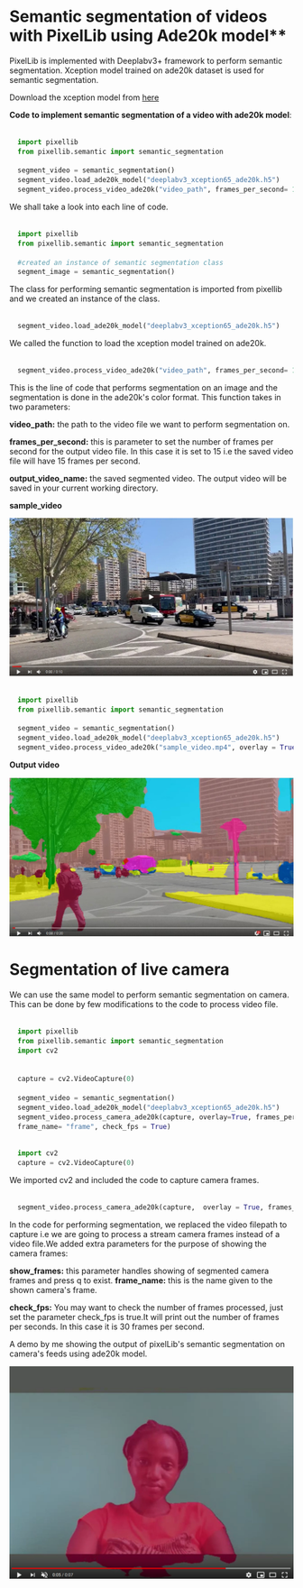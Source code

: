 # Semantic segmentation of videos with PixelLib using Ade20k model**

PixelLib is implemented with Deeplabv3+ framework to perform semantic segmentation. Xception model trained on ade20k dataset is used for semantic segmentation.

Download the xception model from [here](https://github.com/ayoolaolafenwa/PixelLib/releases/download/1.3/deeplabv3_xception65_ade20k.h5)

**Code to implement semantic segmentation of a video with ade20k model**:

```python

  import pixellib
  from pixellib.semantic import semantic_segmentation

  segment_video = semantic_segmentation()
  segment_video.load_ade20k_model("deeplabv3_xception65_ade20k.h5")
  segment_video.process_video_ade20k("video_path", frames_per_second= 15, output_video_name="path_to_output_video")  
```
We shall take a look into each line of code.


```python

  import pixellib
  from pixellib.semantic import semantic_segmentation

  #created an instance of semantic segmentation class
  segment_image = semantic_segmentation()
```
The class for performing semantic segmentation is imported from pixellib and we created an instance of the class.

```python

  segment_video.load_ade20k_model("deeplabv3_xception65_ade20k.h5")
```  

We called the function to load the xception model trained on ade20k. 

```python

  segment_video.process_video_ade20k("video_path", frames_per_second= 15, output_video_name="path_to_output_video")  
```

This is the line of code that performs segmentation on an image and the segmentation is done in the ade20k's color format. This function takes in two parameters:

**video_path:** the path to the video file we want to perform segmentation on.

**frames_per_second:** this is parameter to set the number of frames per second for the output video file. In this case it is set to 15 i.e the saved video file will have 15 frames per second.

**output_video_name:** the saved segmented video. The output video will be saved in your current working directory.

**sample_video**  

[![alt_vid1](Images/new_vid1.jpg)](https://www.youtube.com/watch?v=EivIBccZURA)


```python

  import pixellib
  from pixellib.semantic import semantic_segmentation

  segment_video = semantic_segmentation()
  segment_video.load_ade20k_model("deeplabv3_xception65_ade20k.h5")
  segment_video.process_video_ade20k("sample_video.mp4", overlay = True, frames_per_second= 15, output_video_name="output_video.mp4")  
```
  

**Output video**

[![alt_vid2](Images/new_vid2.jpg)](https://www.youtube.com/watch?v=hxczTe9U8jY)


# Segmentation of live camera

We can use the same model to perform semantic segmentation on camera. This can be done by few modifications to the code to process video file.

```python

  import pixellib
  from pixellib.semantic import semantic_segmentation
  import cv2


  capture = cv2.VideoCapture(0)

  segment_video = semantic_segmentation()
  segment_video.load_ade20k_model("deeplabv3_xception65_ade20k.h5")
  segment_video.process_camera_ade20k(capture, overlay=True, frames_per_second= 10, output_video_name="output_video.mp4", show_frames= True,
  frame_name= "frame", check_fps = True)
```
```python

  import cv2
  capture = cv2.VideoCapture(0)
```
We imported cv2 and included the code to capture camera frames.

```python

  segment_video.process_camera_ade20k(capture,  overlay = True, frames_per_second= 15, output_video_name="output_video.mp4", show_frames= True,frame_name= "video_display", check_fps = True)  
```

In the code for performing segmentation, we replaced the video filepath to capture i.e we are going to process a stream camera frames instead of a video file.We added extra parameters for the purpose of showing the camera frames:

**show_frames:** this parameter handles showing of segmented camera frames and press q to exist.
**frame_name:** this is the name given to the shown camera's frame.

**check_fps:** You may want to check the number of frames processed, just set the parameter check_fps is true.It will print out the number of frames per seconds. In this case it is 30 frames per second.

A demo by me showing the output of pixelLib's semantic segmentation on camera's feeds using ade20k model.

[![alt_vid3](Images/ayo_ade.png)](https://www.youtube.com/watch?v=lOaFJpgCMB4&list=PLtFkVrcr8LqNgbwdOb6of5X19ytm4ycHC&index=4)

